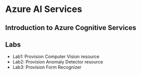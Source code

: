 # Azure AI Services

## Introduction to Azure Cognitive Services


## Labs
- Lab1: Provision Computer Vision resource
- Lab2: Provision Anomaly Detector resource
- Lab3: Provision Form Recognizer
